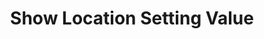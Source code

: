 ---
title: Show Location Setting Value
excerpt: Returns a single setting value for a location
api:
  file: sycle.json
  operationId: locationSettingShow
hidden: false
---